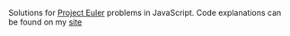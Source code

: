 Solutions for [Project Euler](https://projecteuler.net/archives) problems in JavaScript.
Code explanations can be found on my [site](http://klajdibejko.com/journal/project-euler-prob-1)
